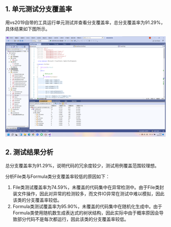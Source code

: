 ## 1. 单元测试分支覆盖率

用vs2019自带的工具运行单元测试并查看分支覆盖率，总分支覆盖率为91.29%，具体结果如下图所示。

![单元测试覆盖率](./img/单元测试覆盖率.png)

## 2. 测试结果分析

总分支覆盖率为91.29%，说明代码的冗余度较少，测试用例覆盖范围较理想。

分析File类与Formula类分支覆盖率较低的原因如下：

1. File类测试覆盖率为74.59%，未覆盖的代码集中在异常检测中。由于File类封装文件操作，因此对异常的检测较多，而文件IO异常在测试中难以模拟，因此该类的分支覆盖率较低。
2. Formula类测试覆盖率为95.90%，未覆盖的代码集中在随机化生成中。由于Formula类使用随机数生成表达式的树状结构，因此实际中由于概率原因会导致部分代码不是每次都运行，因此该类的分支覆盖率较低。

